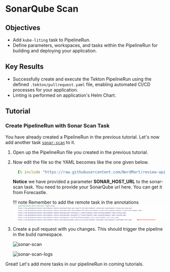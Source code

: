 # SonarQube Scan

## Objectives

- Add `kube-liting` task to PipelineRun.
- Define parameters, workspaces, and tasks within the PipelineRun for building and deploying your application.

## Key Results

- Successfully create and execute the Tekton PipelineRun using the defined `.tekton/pullrequest.yaml` file, enabling automated CI/CD processes for your application.
- Linting is performed on application's Helm Chart.

## Tutorial

### Create PipelineRun with Sonar Scan Task

You have already created a PipelineRun in the previous tutorial. Let's now add another task [`sonar-scan`](https://github.com/stakater-tekton-catalog/sonarqube-scan) to it.

1. Open up the PipelineRun file you created in the previous tutorial.
1. Now edit the file so the YAML becomes like the one given below.

    ```yaml
      {% include "https://raw.githubusercontent.com/NordMart/review-api/main/.tekton/sonarqube_scan.yaml" %}
    ```

    **Notice** we have provided a parameter **SONAR_HOST_URL** to the sonar-scan task. You need to provide your SonarQube url here. You can get it from Forecastle.

    !!! note
        Remember to add the remote task in the annotations
        ![sonar-scan](images/sonar-scan-annotation.png)

1. Create a pull request with you changes. This should trigger the pipeline in the build namespace.

    ![sonar-scan](images/sonar-scan.png)

    ![sonar-scan-logs](images/sonar-scan-logs.png)

Great! Let's add more tasks in our pipelineRun in coming tutorials.
